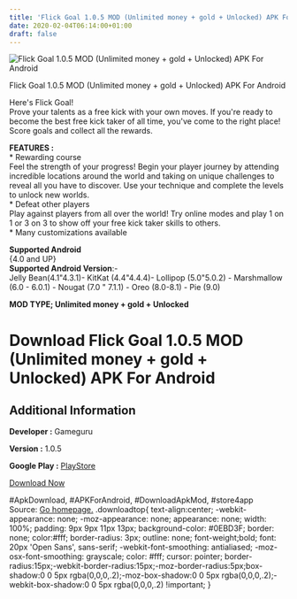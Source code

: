 ```yaml
---
title: 'Flick Goal 1.0.5 MOD (Unlimited money + gold + Unlocked) APK For Android'
date: 2020-02-04T06:14:00+01:00
draft: false
---
```


![Flick Goal 1.0.5 MOD (Unlimited money + gold + Unlocked) APK For Android](https://i0.wp.com/apkhome.net/wp-content/uploads/2020/02/Flick-Goal-1.0.5-MOD-Unlimited-money-gold-Unlocked.png "Flick Goal 1.0.5 MOD (Unlimited money + gold + Unlocked) APK For Android")

  

Flick Goal 1.0.5 MOD (Unlimited money + gold + Unlocked) APK For Android

Here's Flick Goal!  
Prove your talents as a free kick with your own moves. If you're ready to become the best free kick taker of all time, you've come to the right place! Score goals and collect all the rewards.

**FEATURES :**  
\* Rewarding course  
Feel the strength of your progress! Begin your player journey by attending incredible locations around the world and taking on unique challenges to reveal all you have to discover. Use your technique and complete the levels to unlock new worlds.  
\* Defeat other players  
Play against players from all over the world! Try online modes and play 1 on 1 or 3 on 3 to show off your free kick taker skills to others.  
\* Many customizations available

**Supported Android**  
{4.0 and UP}  
**Supported Android Version**:-  
Jelly Bean(4.1"4.3.1)- KitKat (4.4"4.4.4)- Lollipop (5.0"5.0.2) - Marshmallow (6.0 - 6.0.1) - Nougat (7.0 " 7.1.1) - Oreo (8.0-8.1) - Pie (9.0)

**MOD TYPE; Unlimited money + gold + Unlocked**

Download Flick Goal 1.0.5 MOD (Unlimited money + gold + Unlocked) APK For Android
=================================================================================

Additional Information
----------------------

**Developer :** Gameguru

**Version :** 1.0.5

**Google Play :** [PlayStore](https://play.google.com/store/apps/details?id=mobi.gameguru.flickgoal)

  

[Download Now](https://store4app.co/post/flick-goal-1-0-5-mod-unlimited-money-gold-unlocked-apk-for-android_1580755408)

  
#ApkDownload, #APKForAndroid, #DownloadApkMod, #store4app  
Source: [Go homepage.](https://store4app.co/post/flick-goal-1-0-5-mod-unlimited-money-gold-unlocked-apk-for-android_1580755408) .downloadtop{ text-align:center; -webkit-appearance: none; -moz-appearance: none; appearance: none; width: 100%; padding: 9px 9px 11px 13px; background-color: #0EBD3F; border: none; color:#fff; border-radius: 3px; outline: none; font-weight;bold; font: 20px 'Open Sans', sans-serif; -webkit-font-smoothing: antialiased; -moz-osx-font-smoothing: grayscale; color: #fff; cursor: pointer; border-radius:15px;-webkit-border-radius:15px;-moz-border-radius:5px;box-shadow:0 0 5px rgba(0,0,0,.2);-moz-box-shadow:0 0 5px rgba(0,0,0,.2);-webkit-box-shadow:0 0 5px rgba(0,0,0,.2) !important; }